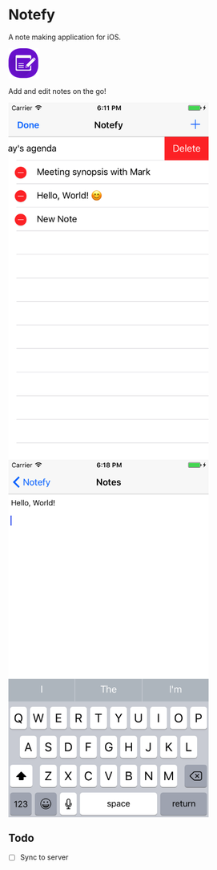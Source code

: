 # Notefy

A note making application for iOS.

![Notefy icon](/assets/Icon-App-60x60@1x.png)

Add and edit notes on the go!

<img src="/assets/edit-mode.png" width="400" align="center">

<img src="/assets/add-mode.png" width="400" align="center">

## Todo

- [ ] Sync to server
